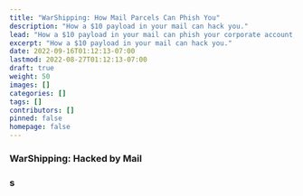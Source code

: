 ```yaml
---
title: "WarShipping: How Mail Parcels Can Phish You"
description: "How a $10 payload in your mail can hack you."
lead: "How a $10 payload in your mail can phish your corporate account, gather wireless recon on your company, and attack your WiFi."
excerpt: "How a $10 payload in your mail can hack you."
date: 2022-09-16T01:12:13-07:00
lastmod: 2022-08-27T01:12:13-07:00
draft: true
weight: 50
images: []
categories: []
tags: []
contributors: []
pinned: false
homepage: false
---
```

### WarShipping: Hacked by Mail

### s